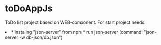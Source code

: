 # toDoAppJs
ToDo list project based on WEB-component.
For start project needs:
<li>
* instaling "json-server" from npm
* run json-server (command: "json-server  -w db-json/db.json")
